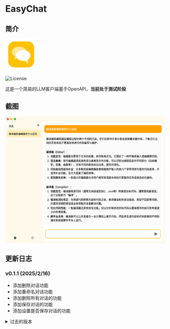 # EasyChat

## 简介

<img src="assets/icon.png" width="100px">

![License](https://img.shields.io/badge/License-MIT-dark_green)

这是一个简易的LLM客户端基于OpenAPI，**当前处于测试阶段**

## 截图

<img src="demo/截屏.png" height="400px">

## 更新日志

### v0.1.1 (2025/2/16)
- 添加删除对话功能
- 添加重命名对话功能
- 添加删除所有对话的功能
- 添加保存对话的功能
- 添加设置是否保存对话的功能

<details>
<summary>过去的版本</summary>

### v0.1.0 (2025/2/12 Beta)
- 第一个版本

</detail>